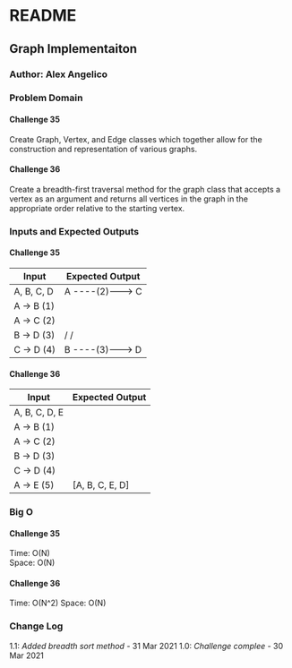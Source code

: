 # README

## Graph Implementaiton

### Author: Alex Angelico

### Problem Domain

#### Challenge 35

Create Graph, Vertex, and Edge classes which together allow for the construction and representation of various graphs.

#### Challenge 36

Create a breadth-first traversal method for the graph class that accepts a vertex as an argument and returns all vertices in the graph in the appropriate order relative to the starting vertex.

### Inputs and Expected Outputs

#### Challenge 35

Input | Expected Output
----- | ---------------
A, B, C, D | A ----(2)---> C
A -> B (1) | |             |
A -> C (2) | | (1)     (4) |
B -> D (3) | \/           \/
C -> D (4) | B ----(3)---> D

#### Challenge 36

Input | Expected Output
----- | ---------------
A, B, C, D, E |
A -> B (1)    |
A -> C (2)    |
B -> D (3)    |
C -> D (4)    |
A -> E (5)    | [A, B, C, E, D]

### Big O

#### Challenge 35

Time: O(N)  
Space: O(N)

#### Challenge 36

Time: O(N^2)
Space: O(N)

### Change Log

1.1: *Added breadth sort method* - 31 Mar 2021
1.0: *Challenge complee* - 30 Mar 2021
